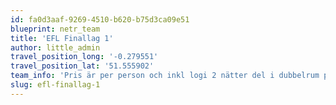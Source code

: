 ```yaml
---
id: fa0d3aaf-9269-4510-b620-b75d3ca09e51
blueprint: netr_team
title: 'EFL Finallag 1'
author: little_admin
travel_position_long: '-0.279551'
travel_position_lat: '51.555902'
team_info: 'Pris är per person och inkl logi 2 nätter del i dubbelrum på 3*** hotell i London, frukost på hotellet samt matchbiljett kortsida. Priset under inkluderar samma paket som ovan samt flyg. Obs flygpriset är ett frånpris.'
slug: efl-finallag-1
---
```

